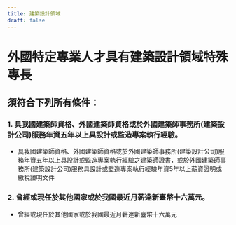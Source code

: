 ```yaml
---
title: 建築設計領域
draft: false
---
```

# 外國特定專業人才具有建築設計領域特殊專長

## 須符合下列**所有**條件：

### 1. 具我國建築師資格、外國建築師資格或於外國建築師事務所(建築設計公司)服務年資五年以上具設計或監造專案執行經驗。

* 具我國建築師資格、外國建築師資格或於外國建築師事務所(建築設計公司)服務年資五年以上具設計或監造專案執行經驗之建築師證書，或於外國建築師事務所(建築設計公司)服務具設計或監造專案執行經驗年資5年以上薪資證明或繳稅證明文件

### 2. 曾經或現任於其他國家或於我國最近月薪達新臺幣十六萬元。

* 曾經或現任於其他國家或於我國最近月薪達新臺幣十六萬元